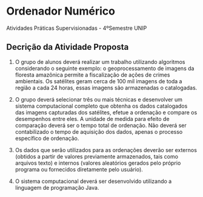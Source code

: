 # Ordenador Numérico
Atividades Práticas Supervisionadas - 4ºSemestre UNIP
## Decrição da Atividade Proposta

1) O grupo de alunos deverá realizar um trabalho utilizando algoritmos
considerando o seguinte exemplo: o geoprocessamento de imagens da floresta
amazônica permite a fiscalização de ações de crimes ambientais. Os satélites
geram cerca de 100 mil imagens de toda a região a cada 24 horas, essas
imagens são armazenadas o catalogadas.

2) O grupo deverá selecionar três ou mais técnicas e desenvolver um sistema
computacional completo que obtenha os dados catalogados das imagens
capturadas dos satélites, efetue a ordenação e compare os desempenhos entre
eles. A unidade de medida para efeito de comparação deverá ser o tempo total
de ordenação. Não deverá ser contabilizado o tempo de aquisição dos dados,
apenas o processo específico de ordenação.

3) Os dados que serão utilizados para as ordenações deverão ser externos
(obtidos a partir de valores previamente armazenados, tais como arquivos
texto) e internos (valores aleatórios gerados pelo próprio programa ou
fornecidos diretamente pelo usuário).

4) O sistema computacional deverá ser desenvolvido utilizando a linguagem de
programação Java.
